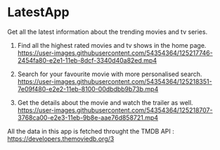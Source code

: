 # LatestApp
Get all the latest information about the trending movies and tv series.  


1. Find all the highest rated movies and tv shows in the home page.
https://user-images.githubusercontent.com/54354364/125217746-2454fa80-e2e1-11eb-8dcf-3340d40a82ed.mp4

2. Search for your favourite movie with more personalised search.
https://user-images.githubusercontent.com/54354364/125218351-7e09f480-e2e2-11eb-8100-00dbdbb9b73b.mp4


3. Get the details about the movie and watch the trailer as well.
https://user-images.githubusercontent.com/54354364/125218707-3768ca00-e2e3-11eb-9b8e-aae76d858721.mp4



All the data in this app is fetched throught the TMDB API : https://developers.themoviedb.org/3

